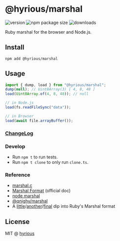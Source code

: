 # @hyrious/marshal

![version](https://img.shields.io/npm/v/%40hyrious/marshal)
![npm package size](https://img.shields.io/bundlephobia/min/%40hyrious/marshal)
![downloads](https://img.shields.io/npm/dw/%40hyrious/marshal)

Ruby marshal for the browser and Node.js.

## Install

```
npm add @hyrious/marshal
```

## Usage

```ts
import { dump, load } from "@hyrious/marshal";
dump(null); // Uint8Array(3) [ 4, 8, 48 ]
load(Uint8Array.of(4, 8, 48)); // null

// in Node.js
load(fs.readFileSync("data"));

// in Browser
load(await file.arrayBuffer());
```

### [ChangeLog](./CHANGELOG.md)

### Develop

- Run `npm t` to run tests.
- Run `npm t clone` to only run `clone.ts`.

### Reference

- [marshal.c](https://github.com/ruby/ruby/blob/master/marshal.c)
- [Marshal Format](https://github.com/ruby/ruby/blob/master/doc/marshal.rdoc) (official doc)
- [node marshal](https://github.com/clayzermk1/node-marshal)
- [@qnighy/marshal](https://github.com/qnighy/marshal-js)
- A [little](http://jakegoulding.com/blog/2013/01/15/a-little-dip-into-rubys-marshal-format)/[another](http://jakegoulding.com/blog/2013/01/16/another-dip-into-rubys-marshal-format)/[final](http://jakegoulding.com/blog/2013/01/20/a-final-dip-into-rubys-marshal-format) dip into Ruby's Marshal format

## License

MIT @ [hyrious](https://github.com/hyrious)
